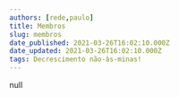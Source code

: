```yaml
---
authors: [rede,paulo]
title: Membros
slug: membros
date_published: 2021-03-26T16:02:10.000Z
date_updated: 2021-03-26T16:02:10.000Z
tags: Decrescimento não-às-minas!
---
```

null
